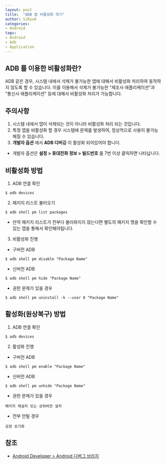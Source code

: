 ```yaml
---
layout: post
title:  "ADB 앱 비활성화 하기"
author: SiRyuA
categories:
- Android
tags:
- Android
- Adb
- Application
---
```


## ADB 를 이용한 비활성화란?
ADB 같은 경우, 시스템 내에서 삭제가 불가능한 앱에 대해서 비활성화 처리하여 동작하지 않도록 할 수 있습니다. 이를 이용해서 삭제가 불가능한 "제조사 애플리케이션"과 "통신사 애플리케이션" 등에 대해서 비활성화 처리가 가능합니다.


## 주의사항
1. 시스템 내에서 앱이 삭제되는 것이 아니라 비활성화 처리 되는 것입니다.
2. 특정 앱을 비활성화 할 경우 시스템에 문제를 발생하여, 정상적으로 사용이 불가능해질 수 있습니다.
3. **개발자 옵션** 에서 **ADB 디버깅** 이 활성화 되어있어야 합니다.
 * 개발자 옵션은 **설정 > 휴대전화 정보 > 빌드번호** 를 7번 이상 클릭하면 나타납니다.


## 비활성화 방법
1. ADB 연결 확인
~~~~
$ adb devices
~~~~
2. 패키지 리스트 불러오기
~~~~
$ adb shell pm list packages
~~~~
 * 만약 패키지 리스트가 전부다 불러와지지 않는다면 별도의 패키지 명을 확인할 수 있는 앱을 통해서 확인해야됩니다.
3. 비활성화 진행
 * 구버전 ADB
 ~~~~
 $ adb shell pm disable "Package Name"
 ~~~~
 * 신버전 ADB
 ~~~~
 $ adb shell pm hide "Package Name"
 ~~~~
 * 권한 문제가 있을 경우
 ~~~~
 $ adb shell pm uninstall -k --user 0 "Package Name"
 ~~~~


## 활성화(원상복구) 방법
1. ADB 연결 확인
~~~~
$ adb devices
~~~~
2. 활성화 진행
 * 구버전 ADB
 ~~~~
 $ adb shell pm enable "Package Name"
 ~~~~
 * 신버전 ADB
 ~~~~
 $ adb shell pm unhide "Package Name"
 ~~~~
 * 권한 문제가 있을 경우
 ~~~~
 패키지 재설치 또는 상위버전 설치
 ~~~~
 * 전부 안될 경우
 ~~~~
 공장 초기화
 ~~~~


## 참조
* [Android Developer > Android 디버그 브리지](https://developer.android.com/studio/command-line/adb?hl=ko)
